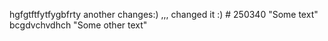 hgfgtftfytfygbfrty another changes:) ,,, changed it :) # 250340
"Some text" 
bcgdvchvdhch
"Some other text" 
